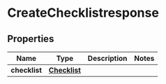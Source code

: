 

# CreateChecklistresponse


## Properties

| Name | Type | Description | Notes |
|------------ | ------------- | ------------- | -------------|
|**checklist** | [**Checklist**](Checklist.md) |  |  |



